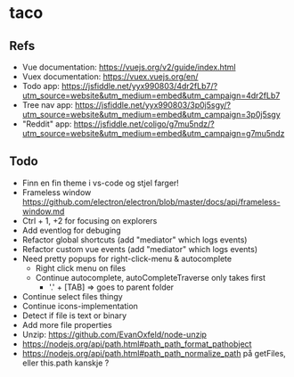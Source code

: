 # taco

## Refs
- Vue documentation: https://vuejs.org/v2/guide/index.html
- Vuex documentation: https://vuex.vuejs.org/en/
- Todo app: https://jsfiddle.net/yyx990803/4dr2fLb7/?utm_source=website&utm_medium=embed&utm_campaign=4dr2fLb7
- Tree nav app: https://jsfiddle.net/yyx990803/3p0j5sgy/?utm_source=website&utm_medium=embed&utm_campaign=3p0j5sgy
- "Reddit" app: https://jsfiddle.net/coligo/g7mu5ndz/?utm_source=website&utm_medium=embed&utm_campaign=g7mu5ndz

## Todo
- Finn en fin theme i vs-code og stjel farger!
- Frameless window https://github.com/electron/electron/blob/master/docs/api/frameless-window.md
- Ctrl + 1, +2 for focusing on explorers
- Add eventlog for debuging
- Refactor global shortcuts (add "mediator" which logs events)
- Refactor custom vue events (add "mediator" which logs events)
- Need pretty popups for right-click-menu & autocomplete
	- Right click menu on files
	- Continue autocomplete, autoCompleteTraverse only takes first
		- '.' + [TAB] => goes to parent folder
- Continue select files thingy
- Continue icons-implementation
- Detect if file is text or binary
- Add more file properties
- Unzip: https://github.com/EvanOxfeld/node-unzip
- https://nodejs.org/api/path.html#path_path_format_pathobject
- https://nodejs.org/api/path.html#path_path_normalize_path på getFiles, eller this.path kanskje ?
